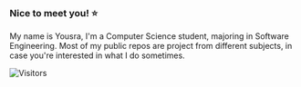 ### Nice to meet you! ⭐

My name is Yousra, I'm a Computer Science student, majoring in Software Engineering.
Most of my public repos are project from different subjects, in case you're interested in what I do sometimes.


![Visitors](https://visitor-badge.laobi.icu/badge?page_id=yousmii)
